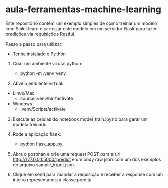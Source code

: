 # aula-ferramentas-machine-learning

Este repositório contém um exemplo simples de como treinar um modelo com Scikit learn e carregar este modelo em um servidor Flask para fazer predições via requisições Restful.

Passo a passo para utilizar:

* Tenha instalado o Python

1) Criar um ambiente virutal python:

    * python -m .venv venv

2) Ative o embiente virtual:

* Linux/Mac
  * source .venv/bin/activate
* Windows
    * .venv/Scripts/activate

3) Execute as celulas do notebook model_train.ipynb para gerar um modelo treinado

4) Rode a aplicação flask:
    * python flask_app.py
    
5) Abra o postman e crie uma request POST para a url: http://127.0.0.1:5000/predict e um body raw json com um dos exemplos do arquivo sample_input.json.

6) Clique em send para mandar a requisição e receber a response com um inteiro representando a classe predita.